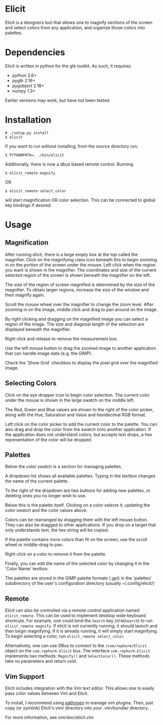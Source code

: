 Elicit
======

Elicit is a designers tool that allows one to magnify sections of the screen and select colors from any application, and organize those colors into palettes.

Dependencies
============

Elicit is written in python for the gtk toolkit. As such, it requires:

* python 2.6+
* pygtk  2.16+
* pygobject 2.18+
* numpy 1.3+

Earlier versions may work, but have not been tested.

Installation
============

    # ./setup.py install
    $ elicit

If you want to run without installing, from the source directory run:

    $ PYTHONPATH=. ./bin/elicit

Additionally, there is now a dbus based remote control. Running

    $ elicit_remote magnify

OR

    $ elicit_remote select_color

will start magnification OR color selection. This can be connected to global key bindings if desired.

Usage
=====

Magnification
-------------
After running elicit, there is a large empty box at the top called the magnifier. Click on the magnifying class icon beneath this to begin zooming in on the portion of the screen under the mouse. Left click when the region you want is shown in the magnifier. The coordinates and size of the current selected region of the screen is shown beneath the magnifier on the left.

The size of the region of screen magnified is determined by the size of the magnifier. To obtain larger regions, increase the size of the window and then magnify again.

Scroll the mouse wheel over the magnifier to change the zoom level. After zooming in on the image, middle click and drag to pan around on the image.

By right clicking and dragging on the magnified image you can select a region of the image. The size and diagonal length of the selection are displayed beneath the magnifier.

Right click and release to remove the measurement box.

Use the left mouse button to drag the zoomed image to another application that can handle image data (e.g. the GIMP).

Check the 'Show Grid' checkbox to display the pixel grid over the magnified image.


Selecting Colors
----------------
Click on the eye dropper icon to begin color selection. The current color under the mouse is shown in the large swatch on the middle left.

The Red, Green and Blue values are shown to the right of the color picker, along with the Hue, Saturation and Value and hexidecimal RGB format.

Left click on the color picker to add the current color to the palette. You can also drag and drop the color from the swatch onto another application. If the application does not understand colors, but accepts text drops, a hex representation of the color will be dropped.

Palettes
--------

Below the color swatch is a section for managing palettes.

A dropdown list shows all available palettes. Typing in the textbox changes the name of the current palette.

To the right of the dropdown are two buttons for adding new palettes, or deleting ones you no longer wish to use.

Below this is the palette itself. Clicking on a color selects it, updating the color swatch and the color values above.

Colors can be rearranged by dragging them with the left mouse button. They can also be dragged to other applications. If you drop on a target that only understands text, the hex string will be copied.

If the palette contains more colors than fit on the screen, use the scroll wheel or middle-drag to pan.

Right click on a color to remove it from the palette.

Finally, you can edit the name of the selected color by changing it in the 'Color Name' textbox.

The palettes are stored in the GIMP palette formate (.gpl) in the 'palettes' subdirectory of the user's configuration directory (usually ~/.config/elicit/)

Remote
------

Elicit can also be controlled via a remote control application named `elicit_remote`. This can be used to implement desktop wide keyboard shortcuts. For example, one could bind the `Search` key (`XF86Search`) to run `elicit_remote magnify`. If elicit is not currently running, it should launch and then begin magnifying. If it is already running, it will simply start magnifying. To begin selecting a color, run `elicit_remote select_color`.

Alternatively, one can use DBus to connect to the `/com/rephorm/Elicit` object on the `com.rephorm.elicit` bus. The interface `com.rephorm.Elicit` implements two methods: `Magnify()` and `SelectColor()`. These methods take no parameters and return void.

Vim Support
-----------

Elicit includes integration with the Vim text editor. This allows one to easily pass color values between Vim and Elicit.

To install, I recommend using [pathogen][pathogen] to manage vim plugins. Then, just copy (or symlink) Elicit's vim/ directory into your .vim/bundle/ directory.

For more information, see vim/doc/elicit.vim

[pathogen]: https://github.com/tpope/vim-pathogen
